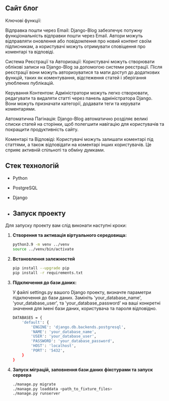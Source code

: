 ## Сайт блог

Ключові функції:

Відправка пошти через Email:
Django-Blog забезпечує потужну функціональність відправки пошти через Email. Автори можуть відправляти оновлення або повідомлення про новий контент своїм підписникам, а користувачі можуть отримувати сповіщення про коментарі та відповіді.

Система Реєстрації та Авторизації:
Користувачі можуть створювати облікові записи на Django-Blog за допомогою системи реєстрації. Після реєстрації вони можуть авторизуватися та мати доступ до додаткових функцій, таких як коментування, відстеження статей і зберігання улюблених публікацій.

Керування Контентом:
Адміністратори можуть легко створювати, редагувати та видаляти статті через панель адміністратора Django. Вони можуть призначати категорії, додавати теги та керувати коментарями.

Автоматична Пагінація:
Django-Blog автоматично розділяє великі списки статей на сторінки, щоб полегшити навігацію для користувачів та покращити продуктивність сайту.

Коментарі та Відповіді:
Користувачі можуть залишати коментарі під статтями, а також відповідати на коментарі інших користувачів. Це сприяє активній спільноті та обміну думками.


## Стек технологій

- Python
- PostgreSQL
- Django

- ## Запуск проекту

Для запуску проекту вам слід виконати наступні кроки:

1. **Створення та активація віртуального середовища:**
   ```bash
   python3.9 -m venv ../venv
   source ../venv/bin/activate

2. **Встановлення залежностей**
    ```bash
    pip install --upgrade pip
    pip install -r requirements.txt
    ```

3. **Підключення до бази даних:**
   
   У файлі settings.py вашого Django проекту, визначте параметри підключення до бази даних. Замініть 'your_database_name', 'your_database_user', та 'your_database_password' на ваші конкретні значення для імені бази          даних, користувача та пароля відповідно.
   ```bash
   DATABASES = {
       'default': {
           'ENGINE': 'django.db.backends.postgresql',
           'NAME': 'your_database_name',
           'USER': 'your_database_user',
           'PASSWORD': 'your_database_password',
           'HOST': 'localhost',
           'PORT': '5432',
       }
   }
   ```
  
5. **Запуск міграцій, заповнення бази даних фікстурами та запуск сервера**
    ```bash
    ./manage.py migrate
    ./manage.py loaddata <path_to_fixture_files>
    ./manage.py runserver
    ```


